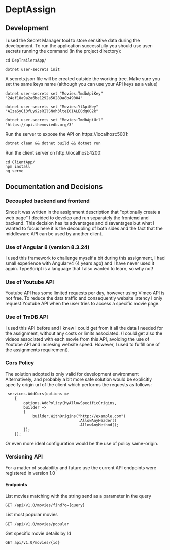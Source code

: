 # DeptAssign

## Development

I used the Secret Manager tool to store sensitive data during the development. To run the application successfully you should use user-secrets running the command (in the project directory):

```
cd DepTrailersApp/ 

dotnet user-secrets init 
```
A secrets.json file will be created outside the working tree. Make sure you set the same keys name (although you can use your API keys as a value)
```
dotnet user-secrets set "Movies:TmdbApiKey" "24ef18a9a2a6be1292a50289a8b49004"

dotnet user-secrets set "Movies:YtApiKey" "AIzaSyCi3fLy92sRIlSNoh3lteI0IALE0dqOG2k"

dotnet user-secrets set "Movies:TmdbApiUrl" "https://api.themoviedb.org/3"
```

Run the server to expose the API on https://localhost:5001:

``` 
dotnet clean && dotnet build && dotnet run
```

Run the client server on http://localhost:4200:

```
cd ClientApp/
npm install
ng serve
```

## Documentation and Decisions

### Decoupled backend and frontend
Since it was written in the assignment description that "optionally create a web page" I decided to develop and run separately the frontend and backend. This decision has its advantages and disavantages but what I wanted to focus here it is the decoupling of both sides and the fact that the middleware API can be used by another client.

### Use of Angular 8 (version 8.3.24)
I used this framework to challenge myself a bit during this assignment, I had small experience with Angularv4 (4 years ago) and I have never used it again. 
TypeScript is a language that I also wanted to learn, so why not!

### Use of Youtube API
Youtube API has some limited requests per day, however using Vimeo API is not free.
To reduce the data traffic and consequently website latency I only request Youtube API when the user tries to access a specific movie page.

### Use of TmDB API
I used this API before and I knew I could get from it all the data I needed for the assignment, without any costs or limits associated.
(I could get also the videos associated with each movie from this API, avoiding the use of Youtube API and incresing website speed. However, I used to fulfill one of the assignments requirement).

### Cors Policy
The solution adopted is only valid for development environment
Alternatively, and probably a bit more safe solution would be explicitly specify origin url of the client which performs the requests as follows:

```
 services.AddCors(options =>
    {
        options.AddPolicy(MyAllowSpecificOrigins,
        builder =>
        {
            builder.WithOrigins("http://example.com")
                                .AllowAnyHeader()
                                .AllowAnyMethod();
        });
    });

```
Or even more ideal configuration would be the use of policy same-origin.

### Versioning API
For a matter of scalability and future use the current API endpoints were registered in version 1.0

#### Endpoints
List movies matching with the string send as a parameter in the query
```
GET /api/v1.0/movies/find?q={query} 
````
List most popular movies
```
GET /api/v1.0/movies/popular
```
Get specific movie details by Id
```
GET api/v1.0/movies/{id}
```
